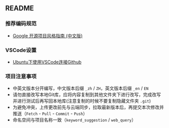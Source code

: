## README

### 推荐编码规范

* [Google 开源项目风格指南 (中文版)](https://github.com/zh-google-styleguide/zh-google-styleguide)

### VSCode设置

* [Ubuntu下使用VSCode连接Github](http://bitjoy.net/2018/11/13/ubuntu%E4%B8%8B%E4%BD%BF%E7%94%A8vscode%E8%BF%9E%E6%8E%A5github/)

### 项目注意事项

* 中英文版本分开编写，中文版本后缀 `_zh` / `ZH`，英文版本后缀 `_en` / `EN`
* 请勿直接改写本地Git库，应将内容复制到其他文件夹下进行改写，完成改写并进行测试后再写回本地库(注意复制的时候不要复制隐藏文件夹 `.git`)
* 为避免冲突，上传更改前先与云端同步，拉取最新版本后，再提交本次修改并推送（`Fetch` - `Pull` - `Commit` - `Push`）
* 命名空间与项目名称一致（`keyword_suggestion` / `web_query`）
